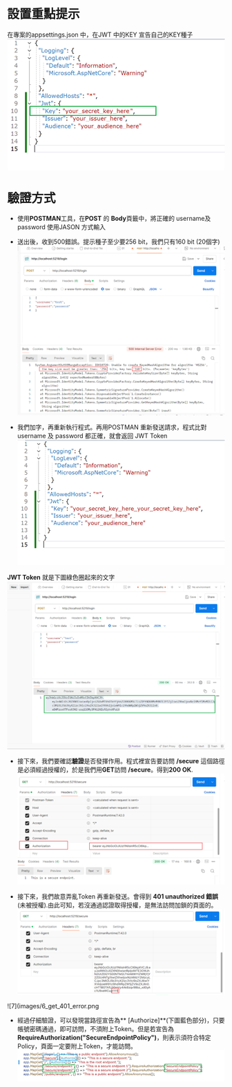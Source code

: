 # 設置重點提示
在專案的appsettings.json 中，在JWT 中的KEY 宣告自己的KEY種子
![1](images/1_appsettings_1.png?width=907&height=550)

# 驗證方式
-  使用**POSTMAN**工具，在**POST** 的 **Body**頁籤中，將正確的 username及password 使用JASON 方式輸入 
-  送出後，收到500錯誤。提示種子至少要256 bit，我們只有160 bit (20個字)
![2](images/2_send_post.png)


- 我們加字，再重新執行程式。再用POSTMAN 重新發送請求，程式比對username 及  password 都正確，就會返回 JWT Token
![3](images/1_appsettings_2.png)

**JWT Token** 就是下圖綠色圈起來的文字
![4](images/3_response_token.png)

- 接下來，我們要確認**驗證**是否發揮作用。程式裡宣告要訪問 **/secure** 這個路徑是必須經過授權的，於是我們用**GET**訪問 **/secure**。得到**200 OK**.   
![5](images/4_get_test_and_ok.png)

- 接下來，我們故意弄亂Token 再重新發送。會得到 **401 unauthorized 錯誤**(未被授權).由此可知，若沒通過認證取得授權，是無法訪問加鎖的頁面的。
![6](images/5_use_wrong_token.png)

![7](images/6_get_401_error.png

- 經過仔細驗證，可以發現當路徑宣告為** [Authorize]**(下圖藍色部分)，只要帳號密碼通過，即可訪問，不須附上Token。但是若宣告為 **RequireAuthorization("SecureEndpointPolicy")**，則表示須符合特定Policy，頁面一定要附上Token，才能訪問。
![8](images/8_diff_of_auth.png)
